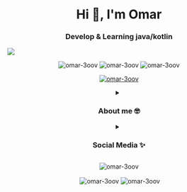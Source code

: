 <h1 align="center">Hi 👋, I'm Omar</h1>
<h3 align="center">Develop & Learning java/kotlin</h3>
<img align="center" src="https://i.imgur.com/cfLe76k.png" />

<p align="center"> <img src="https://komarev.com/ghpvc/?username=omar-3oov&label=Profile%20views&color=0e75b6&style=for-the-badge" alt="omar-3oov" />
  
<img src="https://img.shields.io/github/followers/omar-3oov?color=black&label=omar-3oov&logo=github&logoColor=black&style=for-the-badge" alt="omar-3oov"/>
  
<img src="https://img.shields.io/twitter/follow/indraohtsutsuki?color=informational&label=%40IndraOhtsutsuki&logo=twitter&style=for-the-badge" alt="omar-3oov"/>

</p>

<p align="center"> <a href="https://github.com/ryo-ma/github-profile-trophy"><img src="https://github-profile-trophy.vercel.app/?username=omar-3oov&theme=onedark" alt="omar-3oov" /></a> </p>

<details align="center">
<summary><h3> About me 🤓 </h3></summary>
  <div> 
    <h5>⬩ 🌱 <span> My characteristics: </span> I love to learn a lot of thinks</h5>
    <h5>⬩ ⚡ Fun fact: I love cats more then everything, but... i don't have one :< </h5>
    <h5>⬩ 🖼 Anime fan </h5>
  </div>
    
<img href="https://anilist.co/user/Sasukey/" src="https://img.shields.io/static/v1?label=%E2%80%8E&message=AniList&logo=anilist&style=for-the-badge&color=blue" alt="anilist" />
  
 <details>
  <summary><h3>⚙ Languages Currently knowledged:</h3></summary>
  <img href="https://www.java.com" src="https://img.shields.io/static/v1?label=%E2%80%8E&message=Java&logo=java&style=for-the-badge&logoColor=blue&color=informational" alt="java" />
  <img href="https://kotlinlang.org" src="https://img.shields.io/static/v1?label=%E2%80%8E&message=Kotlin&logo=kotlin&style=for-the-badge&color=B284BE" alt="kotlin" /> 
  </p>
 </details>
  
 <details>
  <summary><h3>📚 Languages Currently Learning:</h3></summary>
  <img href="https://kotlinlang.org" src="https://img.shields.io/static/v1?label=%E2%80%8E&message=Kotlin&logo=kotlin&style=for-the-badge&color=B284BE" alt="kotlin" /> 
  </p>
 </details>
    
 <details>
  <summary><h3>📚 Want To Learn:</h3></summary>
  <img href="https://vaadin.com" src="https://img.shields.io/static/v1?label=%E2%80%8E&message=Vaadin&logo=vaadin&style=for-the-badge&color=informational" alt="vaadin" /> 
  
  <img href="https://www.javascript.com" src="https://img.shields.io/static/v1?label=%E2%80%8E&message=JavaScript&logo=javascript&style=for-the-badge&color=FCDC00" alt="java script" />
  </p>
 </details>
  
</details>

<details align="center">
  <summary><h3>Social Media ✨</h3></summary>
<h3>🤙 Connect with me:</h3>
<p>
<a href="https://twitter.com/indraohtsutsoki" target="blank"><img align="center" src="https://img.shields.io/static/v1?label=Twitter&message=@IndraOhtsutsuki&logo=twitter&style=for-the-badge&color=blue" alt="indraohtsutsoki"/></a>
<a href="https://stackoverflow.com/users/19056719" target="blank"><img align="center" src="https://img.shields.io/static/v1?label=Stack%20Overflow&message=omar%20ibrahim&logo=stackoverflow&style=for-the-badge&color=orange" alt="19056719"/></a>
<a href="https://instagram.com/amr_uwu" target="blank"><img align="center" src="https://img.shields.io/static/v1?label=Instagram&message=amr_uwu&logo=instagram&style=for-the-badge&color=red" alt="amr_uwu" /></a>
<a target="blank"><img align="center" src="https://img.shields.io/static/v1?label=Discord&message=Indra%234646&logo=discord&style=for-the-badge&color=blue" alt="Indra#4646" /></a>
</p>
</details>

<p align="center"><img align="center" src="https://github-readme-stats.vercel.app/api/top-langs?username=omar-3oov&show_icons=true&locale=en&layout=compact&theme=onedark" alt="omar-3oov" /></p>

<p align="center">&nbsp;<img align="center" src="https://github-readme-stats.vercel.app/api?username=omar-3oov&show_icons=true&locale=en&theme=onedark" alt="omar-3oov" />
<img align="center" src="https://github-readme-streak-stats.herokuapp.com/?user=omar-3oov&theme=onedark" alt="omar-3oov" /></p>

<!---
OMAR-3OOV/OMAR-3OOV is a ✨ special ✨ repository because its `README.md` (this file) appears on your GitHub profile.
You can click the Preview link to take a look at your changes.
--->
